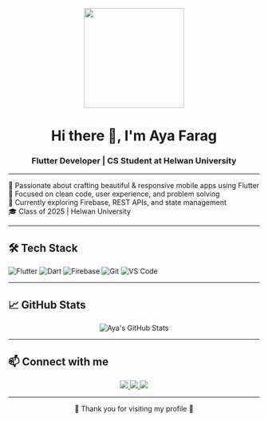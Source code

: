 <div id="header" align="center">
  <img src="https://media1.giphy.com/media/v1.Y2lkPTc5MGI3NjExNGZwd24zd2NxcGE0MTZmcXFwNWZ3ZGUzODlibW4zeXNqNWN6NnNuNCZlcD12MV9pbnRlcm5hbF9naWZfYnlfaWQmY3Q9cw/kBrSH5C4ps9nyNDo4S/giphy.gif" width="200"/>
</div>
<h1 align="center">Hi there 👋, I'm Aya Farag</h1>
<h3 align="center">Flutter Developer | CS Student at Helwan University</h3>

---

🚀 Passionate about crafting beautiful & responsive mobile apps using Flutter  
🎯 Focused on clean code, user experience, and problem solving  
🌱 Currently exploring Firebase, REST APIs, and state management  
🎓 Class of 2025 | Helwan University  

---

## 🛠️ Tech Stack

![Flutter](https://img.shields.io/badge/-Flutter-02569B?style=for-the-badge&logo=flutter&logoColor=white)
![Dart](https://img.shields.io/badge/-Dart-0175C2?style=for-the-badge&logo=dart&logoColor=white)
![Firebase](https://img.shields.io/badge/-Firebase-FFCA28?style=for-the-badge&logo=firebase&logoColor=black)
![Git](https://img.shields.io/badge/-Git-F05032?style=for-the-badge&logo=git&logoColor=white)
![VS Code](https://img.shields.io/badge/-VS%20Code-007ACC?style=for-the-badge&logo=visual-studio-code&logoColor=white)

---

## 📈 GitHub Stats

<p align="center">
  <img src="https://github-readme-stats.vercel.app/api?username=ayafarag701&show_icons=true&theme=tokyonight" alt="Aya's GitHub Stats" />
</p>

---

## 📫 Connect with me

<p align="center">
  <a href="mailto:ayafarag701@gmail.com">
    <img src="https://img.shields.io/badge/-Gmail-D14836?style=for-the-badge&logo=gmail&logoColor=white" />
  </a>
  <a href="https://www.linkedin.com/in/aya-farag-767b65264/">
    <img src="https://img.shields.io/badge/-LinkedIn-0A66C2?style=for-the-badge&logo=linkedin&logoColor=white" />
  </a>
  <a href="https://github.com/ayafarag701">
    <img src="https://img.shields.io/badge/-GitHub-181717?style=for-the-badge&logo=github&logoColor=white" />
  </a>
</p>

---

<p align="center">💙 Thank you for visiting my profile 💙</p>
